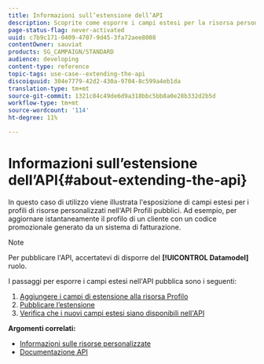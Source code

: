 ```yaml
---
title: Informazioni sull’estensione dell’API
description: Scoprite come esporre i campi estesi per la risorsa personalizzata Profili nell'API Profili pubblici.
page-status-flag: never-activated
uuid: c7b9c171-0409-4707-9d45-3fa72aee8008
contentOwner: sauviat
products: SG_CAMPAIGN/STANDARD
audience: developing
content-type: reference
topic-tags: use-case--extending-the-api
discoiquuid: 304e7779-42d2-430a-9704-8c599a4eb1da
translation-type: tm+mt
source-git-commit: 1321c84c49de6d9a318bbc5bb8a0e28b332d2b5d
workflow-type: tm+mt
source-wordcount: '114'
ht-degree: 11%

---
```



# Informazioni sull’estensione dell’API{#about-extending-the-api}

In questo caso di utilizzo viene illustrata l&#39;esposizione di campi estesi per i profili di risorse personalizzati nell&#39;API Profili pubblici. Ad esempio, per aggiornare istantaneamente il profilo di un cliente con un codice promozionale generato da un sistema di fatturazione.

>[!NOTE]
>
>Per pubblicare l&#39;API, accertatevi di disporre del **[!UICONTROL Datamodel]** ruolo.

I passaggi per esporre i campi estesi nell&#39;API pubblica sono i seguenti:

1. [Aggiungere i campi di estensione alla risorsa Profilo](../../developing/using/step-1--add-extension-fields-to-the-profile-resource.md)
1. [Pubblicare l’estensione](../../developing/using/step-2--publish-the-extension.md)
1. [Verifica che i nuovi campi estesi siano disponibili nell&#39;API](../../developing/using/step-3--verify-the-extension.md)

**Argomenti correlati:**

* [Informazioni sulle risorse personalizzate](../../developing/using/data-model-concepts.md)
* [Documentazione API](../../api/using/get-started-apis.md)

